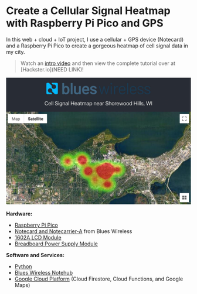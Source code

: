 # Create a Cellular Signal Heatmap with Raspberry Pi Pico and GPS

In this web + cloud + IoT project, I use a cellular + GPS device (Notecard) and
a Raspberry Pi Pico to create a gorgeous heatmap of cell signal data in my city.

> Watch an [intro video](https://youtu.be/aFaDIDqyjCE) and then view the
> complete tutorial over at [Hackster.io](NEED LINK)!

![completed project](images/completed-web.jpg)

**Hardware:**

- [Raspberry Pi Pico](https://www.raspberrypi.org/products/raspberry-pi-pico/)
- [Notecard and Notecarrier-A](https://blues.io/products/) from Blues Wireless
- [1602A LCD Module](https://www.sunfounder.com/products/i2c-lcd1602-module)
- [Breadboard Power Supply Module](https://smile.amazon.com/gp/product/B08JYPMCZY/ref=ppx_yo_dt_b_asin_title_o00_s00?ie=UTF8&psc=1)

**Software and Services:**

- [Python](https://www.python.org/)
- [Blues Wireless Notehub](https://blues.io/services/)
- [Google Cloud Platform](https://cloud.google.com/) (Cloud Firestore, Cloud
  Functions, and Google Maps)
